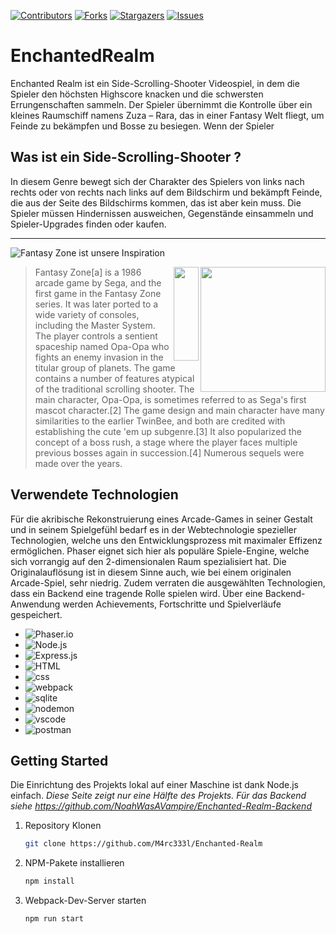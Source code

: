 
[![Contributors][contributors-shield]][contributors-url]
[![Forks][forks-shield]][forks-url]
[![Stargazers][stars-shield]][stars-url]
[![Issues][issues-shield]][issues-url]

# EnchantedRealm

Enchanted Realm ist ein Side-Scrolling-Shooter Videospiel, in dem die Spieler den höchsten Highscore knacken und die schwersten Errungenschaften sammeln. Der Spieler übernimmt die Kontrolle über ein kleines Raumschiff namens Zuza – Rara, das in einer Fantasy Welt fliegt, um Feinde zu bekämpfen und Bosse zu besiegen. Wenn der Spieler 
 
## Was ist ein Side-Scrolling-Shooter ? 
In diesem Genre bewegt sich der Charakter des Spielers von links nach rechts oder von rechts nach links auf dem Bildschirm und bekämpft Feinde, die aus der Seite des Bildschirms kommen, das ist aber kein muss. Die Spieler müssen Hindernissen ausweichen, Gegenstände einsammeln und Spieler-Upgrades finden oder kaufen.

<hr>

![Fantasy Zone ist unsere Inspiration](https://www.heypoorplayer.com/wp-content/uploads/2020/02/SEGA-AGES-Fantasy-Zone-Banner.jpg)

<img src="https://static.wikia.nocookie.net/logopedia/images/8/8b/Fantasy_zone_logo_by_ringostarr39-d7m0ch7.png" align="right" width="200"/>
<img src="https://upload.wikimedia.org/wikipedia/commons/4/48/BLANK_ICON.png" align="right" width="40" height="150"/>

>Fantasy Zone[a] is a 1986 arcade game by Sega, and the first game in the Fantasy Zone series. It was later ported to a wide variety of consoles, including the Master System. The player controls a sentient spaceship named Opa-Opa who fights an enemy invasion in the titular group of planets. The game contains a number of features atypical of the traditional scrolling shooter. The main character, Opa-Opa, is sometimes referred to as Sega's first mascot character.[2]
The game design and main character have many similarities to the earlier TwinBee, and both are credited with establishing the cute 'em up subgenre.[3] It also popularized the concept of a boss rush, a stage where the player faces multiple previous bosses again in succession.[4] Numerous sequels were made over the years.

## Verwendete Technologien

Für die akribische Rekonstruierung eines Arcade-Games in seiner Gestalt und in seinem Spielgefühl bedarf es in der Webtechnologie spezieller Technologien, welche uns den Entwicklungsprozess mit maximaler Effizenz ermöglichen. Phaser eignet sich hier als populäre Spiele-Engine, welche sich vorrangig auf den 2-dimensionalen Raum spezialisiert hat. Die Originalauflösung ist in diesem Sinne auch, wie bei einem originalen Arcade-Spiel, sehr niedrig. Zudem verraten die ausgewählten Technologien, dass ein Backend eine tragende Rolle spielen wird. Über eine Backend-Anwendung werden Achievements, Fortschritte und Spielverläufe gespeichert. 

* ![Phaser.io]
* ![Node.js]
* ![Express.js]
* ![HTML]
* ![css]
* ![webpack]
* ![sqlite]
* ![nodemon]
* ![vscode]
* ![postman]

<!-- MARKDOWN LINKS & IMAGES -->
[Phaser.io]: https://img.shields.io/badge/phaser-purple?style=for-the-badge&logo=javascript&logoColor=white
[Node.js]: https://img.shields.io/badge/node.js-68a063?style=for-the-badge&logo=node.js&logoColor=white
[Express.js]: https://img.shields.io/badge/express-black?style=for-the-badge&logo=express&logoColor=white
[Webpack]: https://img.shields.io/badge/webpack-8DD6F9?style=for-the-badge&logo=webpack&logoColor=white
[Html]: https://img.shields.io/badge/html5-E34F26?style=for-the-badge&logo=html5&logoColor=white
[CSS]: https://img.shields.io/badge/css3-1572B6?style=for-the-badge&logo=css3&logoColor=white
[vscode]: https://img.shields.io/badge/vscode-007ACC?style=for-the-badge&logo=visualstudiocode&logoColor=white
[sqlite]: https://img.shields.io/badge/sqlite-003B57?style=for-the-badge&logo=sqlite&logoColor=white
[nodemon]: https://img.shields.io/badge/nodemon-76D04B?style=for-the-badge&logo=nodemon&logoColor=white
[postman]: https://img.shields.io/badge/postman-FF6C37?style=for-the-badge&logo=postman&logoColor=white

## Getting Started
Die Einrichtung des Projekts lokal auf einer Maschine ist dank Node.js einfach. 
_Diese Seite zeigt nur eine Hälfte des Projekts. Für das Backend siehe https://github.com/NoahWasAVampire/Enchanted-Realm-Backend_

1. Repository Klonen  
	```sh
   git clone https://github.com/M4rc333l/Enchanted-Realm
   ```
3. NPM-Pakete installieren
   ```sh
   npm install
   ```
4. Webpack-Dev-Server starten
   ```sh
   npm run start
   ```

[contributors-shield]: https://img.shields.io/github/contributors/M4rc333l/Enchanted-Realm.svg?style=for-the-badge
[contributors-url]: https://github.com/M4rc333l/Enchanted-Realm/graphs/contributors
[forks-shield]: https://img.shields.io/github/forks/M4rc333l/Enchanted-Realm.svg?style=for-the-badge
[forks-url]: https://github.com/M4rc333l/Enchanted-Realm/network/members
[stars-shield]: https://img.shields.io/github/stars/M4rc333l/Enchanted-Realm.svg?style=for-the-badge
[stars-url]: https://github.com/M4rc333l/Enchanted-Realm/stargazers
[issues-shield]: https://img.shields.io/github/issues/M4rc333l/Enchanted-Realm.svg?style=for-the-badge
[issues-url]: https://github.com/M4rc333l/Enchanted-Realm/issues

